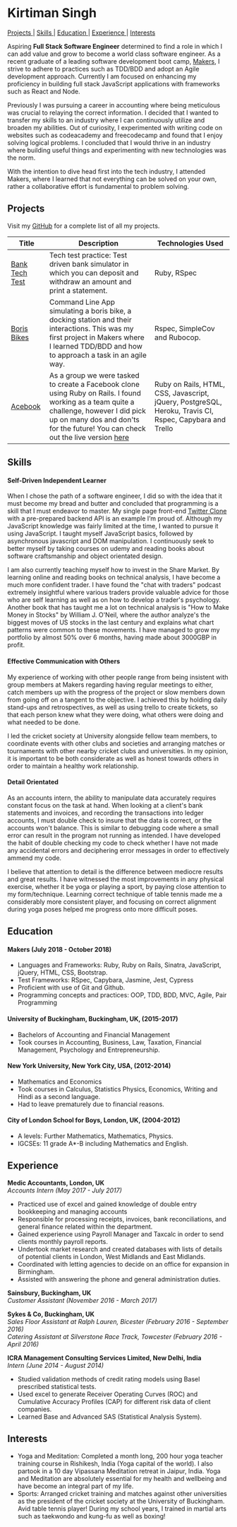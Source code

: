 # Kirtiman Singh

                                                                                                                   
[Projects ](#projects) |
[Skills ](#skills) |
[Education ](#education) |
[Experience ](#experience) |
[Interests ](#interests)


Aspiring **Full Stack Software Engineer** determined to find a role in which I can add value and grow to become a world class software engineer. As a recent graduate of a leading software development boot camp, [Makers](https://makers.tech/), I strive to adhere to practices such as TDD/BDD and adopt an Agile development approach. Currently I am focused on enhancing my proficiency in building full stack JavaScript applications with frameworks such as React and Node.

Previously I was pursuing a career in accounting where being meticulous was crucial to relaying the correct information. I decided that I wanted to transfer my skills to an industry where I can continuously utilize and broaden my abilities. Out of curiosity, I experimented with writing code on websites such as codeacademy and freecodecamp and found that I enjoy solving logical problems. I concluded that I would thrive in an industry where building useful things and experimenting with new technologies was the norm.

With the intention to dive head first into the tech industry, I attended Makers, where I learned that not everything can be solved on your own, rather a collaborative effort is fundamental to problem solving.


## Projects
Visit my [GitHub](https://github.com/kirtimansingh93 "Checkout my Github!") for a complete list of all my projects.

| Title | Description | Technologies Used |
|--|--|--|
| [Bank Tech Test](https://github.com/kirtimansingh93/Bank-Tech-Test) | Tech test practice: Test driven bank simulator in which you can deposit and withdraw an amount and print a statement.   | Ruby, RSpec |
| [Boris Bikes](https://github.com/kirtimansingh93/Boris-Bikes) | Command Line App simulating a boris bike, a docking station and their interactions. This was my first project in Makers where I learned TDD/BDD and how to approach a task in an agile way. | Rspec, SimpleCov and Rubocop. |
| [Acebook](https://github.com/kirtimansingh93/acebook-Team-and-a-half) | As a group we were tasked to create a Facebook clone using Ruby on Rails. I found working as a team quite a challenge, however I did pick up on many dos and don'ts for the future! You can check out the live version [here](https://murmuring-earth-81334.herokuapp.com/)| Ruby on Rails, HTML, CSS, Javascript, jQuery, PostgreSQL, Heroku, Travis CI, Rspec, Capybara and Trello |



## Skills


#### Self-Driven Independent Learner

When I chose the path of a software engineer, I did so with the idea that it must become my bread and butter and concluded that programming is a skill that I must endeavor to master. My single page front-end [Twitter Clone](https://github.com/kirtimansingh93/chitter-frontend) with a pre-prepared backend API is an example I’m proud of.  Although my JavaScript knowledge was fairly limited at the time, I wanted to pursue it using JavaScript. I taught myself JavaScript basics, followed by asynchronous javascript and DOM manipulation. I continuously seek to better myself by taking courses on udemy and reading books about software craftsmanship and object orientated design.

I am also currently teaching myself how to invest in the Share Market. By learning online and reading books on technical analysis, I have become a much more confident trader. I have found the "chat with traders" podcast extremely insightful where various traders provide valuable advice for those who are self learning as well as on how to develop a trader's psychology. Another book that has taught me a lot on technical analysis is "How to Make Money in Stocks" by William J. O'Neil, where the author analyze's the biggest moves of US stocks in the last century and explains what chart patterns were common to these movements. I have managed to grow my portfolio by almost 50% over 6 months, having made about 3000GBP in profit.


#### Effective Communication with Others

My experience of working with other people range from being insistent with group members at Makers regarding having regular meetings to either, catch members up with the progress of the project or slow members down from going off on a tangent to the objective. I achieved this by holding daily stand-ups and retrospectives, as well as using trello to create tickets, so that each person knew what they were doing, what others were doing and what needed to be done.

I led the cricket society at University alongside fellow team members, to coordinate events with other clubs and societies and arranging matches or tournaments with other nearby cricket clubs and universities. In my opinion, it is important to be both considerate as well as honest towards others in order to maintain a healthy work relationship.


#### Detail Orientated

As an accounts intern, the ability to manipulate data accurately requires constant focus on the task at hand. When looking at a client's bank statements and invoices, and recording the transactions into ledger accounts, I must double check to insure that the data is correct, or the accounts won't balance. This is similar to debugging code where a small error can result in the program not running as intended. I have developed the habit of double checking my code to check whether I have not made any accidental errors and deciphering error messages in order to effectively ammend my code.

I believe that attention to detail is the difference between mediocre results and great results.  I have witnessed the most improvements in any physical exercise, whether it be yoga or playing a sport, by paying close attention to my form/technique. Learning correct technique of table tennis made me a considerably more consistent player, and focusing on correct alignment during yoga poses helped me progress onto more difficult poses.


## Education

#### Makers (July 2018 - October 2018)

- Languages and Frameworks: Ruby, Ruby on Rails, Sinatra, JavaScript, jQuery, HTML, CSS, Bootstrap.
- Test Frameworks: RSpec, Capybara, Jasmine, Jest, Cypress
- Proficient with use of Git and Github.
- Programming concepts and practices: OOP, TDD, BDD, MVC, Agile, Pair Programming


#### University of Buckingham, Buckingham, UK, (2015-2017)

- Bachelors of Accounting and Financial Management
- Took courses in Accounting, Business, Law, Taxation, Financial Management, Psychology and Entrepreneurship.

#### New York University, New York City, USA, (2012-2014)

- Mathematics and Economics
- Took courses in Calculus, Statistics Physics, Economics, Writing and Hindi as a second language.
- Had to leave prematurely due to financial reasons.

#### City of London School for Boys, London, UK, (2004-2012)

- A levels: Further Mathematics, Mathematics, Physics.
- IGCSEs: 11 grade A*-B including Mathematics and English.


## Experience

**Medic Accountants, London, UK**    
*Accounts Intern (May 2017 - July 2017)*
- Practiced use of excel and gained knowledge of double entry bookkeeping and managing accounts
- Responsible for processing receipts, invoices, bank reconciliations, and general finance related within the department.
-	Gained experience using Payroll Manager and Taxcalc in order to send clients monthly payroll reports.
-	Undertook market research and created databases with lists of details of potential clients in London, West Midlands and East Midlands.
-	Coordinated with letting agencies to decide on an office for expansion in Birmingham.
-	Assisted with answering the phone and general administration duties.

**Sainsbury, Buckingham, UK**  
*Customer Assistant (November 2016 - March 2017)*

**Sykes & Co, Buckingham, UK**   
*Sales Floor Assistant at Ralph Lauren, Bicester (February 2016 - September 2016)*  
*Catering Assistant at Silverstone Race Track, Towcester (February 2016 - April 2016)*  


**ICRA Management Consulting Services Limited, New Delhi, India**    
*Intern (June 2014 - August 2014)*  
-	Studied validation methods of credit rating models using Basel prescribed statistical tests.
-	Used excel to generate Receiver Operating Curves (ROC) and Cumulative Accuracy Profiles (CAP) for different risk data of client companies.
-	Learned Base and Advanced SAS (Statistical Analysis System).


## Interests

- Yoga and Meditation: Completed a month long, 200 hour yoga teacher training course in Rishikesh, India (Yoga capital of the world). I also partook in a 10 day Vipassana Meditation retreat in Jaipur, India. Yoga and Meditation are absolutely essential for my health and wellbeing and have become an integral part of my life.  
- Sports: Arranged cricket training and matches against other universities as the president of the cricket society at the University of Buckingham. Avid table tennis player! During my school years, I trained in martial arts such as taekwondo and kung-fu as well as boxing!

